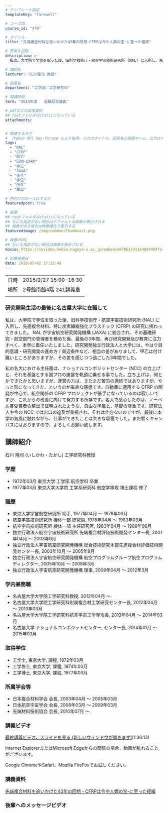```yaml
---
# テンプレート指定
templateKey: "farewell"

# コースID
course_id: "470"

# タイトル
title: "先端複合材料を追いかけた43年の回想-CFRPは今や人類の宝-に至った経緯"

# 簡単な説明
description: >-
  私は、大学院で学位を取った後、旧科学技術庁・航空宇宙技術研究所 (NAL) に入所し、先進複合材料、特に炭素繊維強化プラスチック (CFRP) の研究に携わってきました。 NAL が宇宙航空研究開発機構 (JAXA) に統合され、その基礎研究・航空部門の管理者を務めた後、最後の3年間、再び研究開発及び教育に注力すべく、本学に着任いたしました。研究開発独立行政法人と大学には、やはり目的意識・研究 ....

# 講師名
lecturer: "石川隆司 教授"

# 部局名
department: "工学部／工学研究科"

# 開講時限
term: "2014年度	退職記念講義"

# pdfなどの追加資料
## rootフォルダはstaticになっている
attachments:


# 関連するタグ
# （Yahoo API Key-Phrase により取得。入力はタイトル、部局名と授業ホーム、出力はキーフレーズ（tags））
tags:
  - "NAL"
  - "CFRP"
  - "NCC"
  - "回想-CFRP"
  - "甲乙"
  - "JAXA"
  - "後手"
  - "学位"
  - "所存"
  - "輩出"

# 色付けのロールにするか
featuredpost: true

# 画像
## rootフォルダはstaticになっている
## なにも指定がない場合はデフォルトの画像が表示される
## 映像がある場合は映像優先で表示する
featuredimage: /img/common/thumbnail.png

# 映像のURL
## なにも指定がない場合は画像が表示される
movie: https://nuvideo.media.nagoya-u.ac.jp/embed/e070611411e48d4404faf7fda85dd7f482a756d2

# 記事投稿日
date: 2020-05-02 17:33:49
---
```


|   |   |
|---|---|
| 日時 | 2015/2/27  15:00-16:30 |
| 場所 | 2号館南館4階 241講義室 |
|   |   |


### 研究開発生活の最後に名古屋大学に在職して

私は、大学院で学位を取った後、旧科学技術庁・航空宇宙技術研究所 (NAL) に入所し、先進複合材料、特に炭素繊維強化プラスチック (CFRP) の研究に携わってきました。 NAL が宇宙航空研究開発機構 (JAXA) に統合され、その基礎研究・航空部門の管理者を務めた後、最後の3年間、再び研究開発及び教育に注力すべく、本学に着任いたしました。研究開発独立行政法人と大学には、やはり目的意識・研究開発の進め方 / 周辺条件など、相当の差がありまして、甲乙は付け難いところがありますが、その差を感じつつ過ごした3年間でした。

私の名大における主任務は、ナショナルコンポジットセンター (NCC) の立上げと、それを基盤とする国プロの運営を軌道に乗せる事でした。立ち上げは、何とかできたかと思いますが、運営の方は、またまだ苦労の連続ではありますが、やっと形になってきた、というのが率直な感想です。自動車に適用する CFRP の開発が中心で、航空関係の CFRP プロジェクトが後手になっているのは寂しいですが、これからの改善に向けて努力する所存です。名大で感心したのは、ノーベル賞受賞者の輩出で証明されたような、自由な学風と、基礎の尊重です。研究法人や今の NCC では出口の追及が重視され、それは仕方ないのですが、最後に本学の気風に触れながら、仕事ができたことは大きな収穫でした。まだ暫くキャンパスにはおりますので、よろしくお願い致します。


## 講師紹介

石川 隆司 (いしかわ・たかし) 工学研究科教授

### 学歴

* 1972年03月 東京大学 工学部 航空学科 卒業
* 1977年03月 東京大学大学院 工学系研究科 航空学専攻 博士課程 修了

### 職歴

* 東京大学宇宙航空研究所 助手, 1977年04月 ～ 1978年03月
* 航空宇宙技術研究所 機体一部 研究員, 1978年04月 ～ 1983年03月
* 航空宇宙技術研究所 機体一部 主任研究官, 1983年04月 ～ 1988年06月
* 独立行政法人航空宇宙技術研究所 先端複合材評価技術開発センター長, 2001年04月 〜 2003年9月
* 独立行政法人宇宙航空研究開発機構 総合技術研究本部先進複合材評価技術開発センター長, 2003年10月 〜 2005年9月
* 独立行政法人宇宙航空研究開発機構 航空プログラムグループ航空プログラムディレクター, 2005年10月 〜 2008年3月
* 独立行政法人宇宙航空研究開発機構 理事, 2008年04月 〜 2012年3月

### 学内兼務職

* 名古屋大学大学院工学研究科教授, 2012年04月 〜
* 名古屋大学大学院工学研究科附属複合材工学研究センター長, 2012年04月 〜 2013年03月
* 名古屋大学大学院工学研究科航空宇宙工学専攻長, 2013年04月 〜 2014年03月
* 名古屋大学 ナショナルコンポジットセンター, センター長, 2014年01月 〜 2015年03月

### 取得学位

* 工学士, 東京大学, 課程, 1972年03月
* 工学修士, 東京大学, 課程, 1974年03月
* 工学博士, 東京大学, 課程, 1977年03月

### 所属学会等

* 日本複合材料学会 会長, 2003年04月 ～ 2005年03月
* 日本航空宇宙学会 会長, 2008年03月 ～ 2009年03月
* 先端材料技術協会 会長, 2010年07月 ～


### 講義ビデオ

<!--
<a href="https://nuvideo.media.nagoya-u.ac.jp/embed/e070611411e48d4404faf7fda85dd7f482a756d2" target="blank">最終講義ビデオ、スライドを見る (新しいウィンドウが開きます)</a> -->
[最終講義ビデオ、スライドを見る (新しいウィンドウが開きます)](https://nuvideo.media.nagoya-u.ac.jp/embed/e070611411e48d4404faf7fda85dd7f482a756d2)(1:36:13)



Internet ExplorerまたはMicrosoft Edgeからの閲覧の場合、動画が乱れることがございます。


Google ChromeやSafari、Mozilla FireFoxでお試しください。


### 講義資料

[先端複合材料を追いかけた43年の回想 - CFRPは今や人類の宝-に至った経緯](https://ocw.nagoya-u.jp/files/470/Ishikawa_lecture_materials) 

### 後輩へのメッセージビデオ

<a target="blank" href="https://nuvideo.media.nagoya-u.ac.jp/embed/4bb33320c8f6f714610e9a6fb055519a87ebd238" width="640" height="360" frameborder="0" allowfullscreen></iframe>
-----